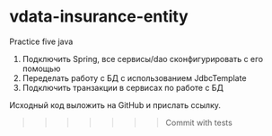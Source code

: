# vdata-insurance-entity
Practice five java

1. Подключить Spring, все сервисы/dao сконфигурировать с его помощью
2. Переделать работу с БД с использованием JdbcTemplate 
3. Подключить транзакции в сервисах по работе с БД

Исходный код выложить на GitHub и прислать ссылку.
>>>>>>> Commit with tests

